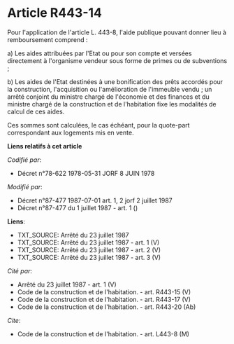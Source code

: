 # Article R443-14

Pour l'application de l'article L. 443-8, l'aide publique pouvant donner lieu à remboursement comprend :

a) Les aides attribuées par l'Etat ou pour son compte et versées directement à l'organisme vendeur sous forme de primes ou de
subventions ;

b) Les aides de l'Etat destinées à une bonification des prêts accordés pour la construction, l'acquisition ou l'amélioration
de l'immeuble vendu ; un arrêté conjoint du ministre chargé de l'économie et des finances et du ministre chargé de la
construction et de l'habitation fixe les modalités de calcul de ces aides.

Ces sommes sont calculées, le cas échéant, pour la quote-part correspondant aux logements mis en vente.

**Liens relatifs à cet article**

_Codifié par_:

  - Décret n°78-622 1978-05-31 JORF 8 JUIN 1978

_Modifié par_:

  - Décret n°87-477 1987-07-01 art. 1, 2 jorf 2 juillet 1987
  - Décret n°87-477 du 1 juillet 1987 - art. 1 ()

**Liens**:

  - TXT_SOURCE: Arrêté du 23 juillet 1987
  - TXT_SOURCE: Arrêté du 23 juillet 1987 - art. 1 (V)
  - TXT_SOURCE: Arrêté du 23 juillet 1987 - art. 2 (V)
  - TXT_SOURCE: Arrêté du 23 juillet 1987 - art. 3 (V)

_Cité par_:

  - Arrêté du 23 juillet 1987 - art. 1 (V)
  - Code de la construction et de l'habitation. - art. R443-15 (V)
  - Code de la construction et de l'habitation. - art. R443-17 (V)
  - Code de la construction et de l'habitation. - art. R443-20 (Ab)

_Cite_:

  - Code de la construction et de l'habitation. - art. L443-8 (M)
